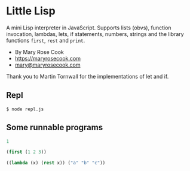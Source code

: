 # Little Lisp

A mini Lisp interpreter in JavaScript.  Supports lists (obvs), function invocation, lambdas, lets, if statements, numbers, strings and the library functions `first`, `rest` and `print`.

* By Mary Rose Cook
* https://maryrosecook.com
* mary@maryrosecook.com

Thank you to Martin Tornwall for the implementations of let and if.

## Repl

```
$ node repl.js
```

## Some runnable programs

```lisp
1
```

```lisp
(first (1 2 3))
```

```lisp
((lambda (x) (rest x)) ("a" "b" "c"))
```
